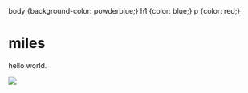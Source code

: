 
<html>
<head>
<title>miles is the best</title>
</head>
<body>
body {background-color: powderblue;}
h1   {color: blue;}
p    {color: red;}
</style>
</head>
<body>

<h1>miles </h1>
<p>hello world.</p>
 <img src="http://cdn.pcwallart.com/images/halo-reach-noble-team-wallpaper-wallpaper-2.jpg"  style="width:auto;">
</body>
</html>
